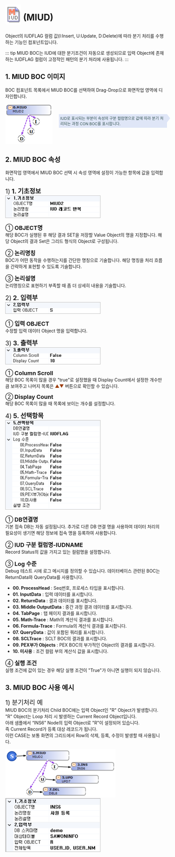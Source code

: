 # <img src="../../.vuepress/public/documentation/service-model/BOC/ControlBOC/MIUD/MIUD.png" style="width:50px;"> <span class="bocIcon">(MIUD)</span> <br/>
Object의 IUDFLAG 컬럼 값(I:Insert, U:Update, D:Delete)에 따라 분기 처리를 수행하는 기능인 컴포넌트입니다.

<!-- Remark -->
::: tip <Badge type="tip" text="Remark" vertical="middle" /> 
MIUD BOC는 IUD에 대한 분기조건이 자동으로 생성되므로 입력 Object에 존재하는 IUDFLAG 컬럼이 고정적인 패턴의 분기 처리에 사용됩니다.
:::
<!-- -->

## 1. MIUD BOC 이미지
BOC 컴포넌트 목록에서 MIUD BOC를 선택하여 Drag-Drop으로 화면작업 영역에 디자인합니다. <br/>
<div class="boc"> 
  <img src="../../.vuepress/public/documentation/service-model/BOC/ControlBOC/MIUD/MiudBoc.png" style="width:150px;"> 
<div style="margin-top: 33px; margin-left: 20px; font-size: 12px;">
<span class="bocEX bocB" style="margin-bottom: 21px;">IUD로 표시되는 부분이 속성의 구분 컬럼명으로 값에 따라 분기 처리되는 과정 CON BOC를 표시합니다.</span></div>
</div>

## 2. MIUD BOC 속성
화면작업 영역에서 MIUD BOC 선택 시 속성 영역에 설정이 가능한 항목에 값을 입력합니다.<br/>

<span class="font20">1)<b> 1. 기초정보</b></span> <br/>
<img src="../../.vuepress/public/documentation/service-model/BOC/ControlBOC/MIUD/MiudProperty(1).png"  class="boxBorder" style="width:300px;"> <br/>

<span class="font18">①<b> OBJECT명 </b></span> <br/>
해당 BOC가 실행된 후 해당 결과 SET을 저장할 Value Object의 명을 지정합니다. 해당 Object의 결과 Set은 그리드 형식의 Object로 구성됩니다.

<span class="font18">②<b> 논리명칭 </b></span> <br/>
BOC가 어떤 동작을 수행하는지를 간단한 명칭으로 기술합니다. 해당 명칭을 처리 흐름을 간략하게 표현할 수 있도록 기술합니다.

<span class="font18">③<b> 논리설명 </b></span> <br/>
논리명칭으로 표현하기 부족할 때 좀 더 상세히 내용을 기술합니다.

<span class="font20">2)<b> 2. 입력부</b></span> <br/>
<img src="../../.vuepress/public/documentation/service-model/BOC/ControlBOC/MPD/MpdProperty(2).png"  class="boxBorder" style="width:300px;"> <br/>

<span class="font18">①</span><b class="font18"> 입력 OBJECT </b> <br/>
수정할 입력 데이터 Object 명을 입력합니다.

<span class="font20">3)<b> 3. 출력부</b></span> <br/>
<img src="../../.vuepress/public/documentation/service-model/BOC/ControlBOC/MPD/MpdProperty(3).png"  class="boxBorder" style="width:300px;"> <br/>

<span class="font18">①<b> Column Scroll </b></span> <br/>
해당 BOC 목록이 많을 경우 "true"로 설정했을 때 Display Count에서 설정한 개수만큼 보여주고 나머지 목록은 <span class="btnR">▲▼</span> 버튼으로 확인할 수 있습니다.

<span class="font18">②<b> Display Count </b></span> <br/>
해당 BOC 목록이 많을 때 목록에 보이는 개수를 설정합니다.

<span class="font20">4)<b> 5. 선택항목</b></span> <br/>
<img src="../../.vuepress/public/documentation/service-model/BOC/ControlBOC/MIUD/MiudProperty(4).png"  class="boxBorder" style="width:300px;"> <br/>

<span class="font18">①</span><b class="font18"> DB연결명 </b> <br/>
기본 접속 DB는 자동 설정됩니다. 추가로 다른 DB 연결 명을 사용하여 데이터 처리의 필요성이 생기면 해당 정보에 접속 명을 등록하여 사용합니다.

<span class="font18">②<b> IUD 구분 컬럼명-IUDNAME</b></span> <br/>
Record Status의 값을 가지고 있는 컬럼명을 설정합니다.

<span class="font18">③<b> Log 수준 </b></span> <br/>
Debug 테스트 시에 로그 메시지를 정의할 수 있습니다. 데이터베이스 관련된 BOC는 ReturnData와 QueryData를 사용합니다.
- <b class="colGray">00. ProcessHead</b> : Seq번호, 프로세스 타입을 표시합니다.
- <b class="colGray">01. InputData</b> : 입력 데이터를 표시합니다.
- <b class="colGray">02. ReturnData</b> : 결과 데이터를 표시합니다.
- <b class="colGray">03. Middle OutputData</b> : 중간 과정 결과 데이터를 표시합니다.
- <b class="colGray">04. TabPage</b> : 탭 페이지 결과를 표시합니다.
- <b class="colGray">05. Math-Trace</b> : Math의 계산식 결과를 표시합니다.
- <b class="colGray">06. Formula-Trace</b> : Formula의 계산식 결과를 표시합니다.
- <b class="colGray">07. QueryData</b> : 값이 포함된 쿼리를 표시합니다.
- <b class="colGray">08. SCLTrace</b> : SCLT BOC의 결과를 표시합니다.
- <b class="colGray">09. PEX부가 Objects</b> : PEX BOC의 부가적인 Object의 결과를 표시합니다.
- <b class="colGray">10. 미사용</b> : 조건 컬럼 부의 계산식 값을 표시합니다.

<span class="font18">④<b> 실행 조건 </b></span> <br/>
실행 조건에 값이 있는 경우 해당 실행 조건이 "True"가 아니면 실행이 되지 않습니다.

## 3. MIUD BOC 사용 예시 
<span class="font20">1) 분기처리 예</span> <br/>
MIUD BOC의 분기처리 Child BOC에는 입력 Object인 "R" Object가 발생합니다.<br/>
"R" Object는 Loop 처리 시 발생하는 Current Record Object입니다.<br/>
아래 샘플에서 “INS6” Node의 입력 Object로 "R"이 설정되어 있습니다.<br/>
즉 Current Record가 등록 대상 레코드가 됩니다.<br/>
이런 CASE는 보통 화면의 그리드에서 Row의 삭제, 등록, 수정이 발생할 때 사용됩니다.<br/>

<img src="../../.vuepress/public/documentation/service-model/BOC/ControlBOC/MIUD/MiudRecord(1).png"  style="width:350px;"> &emsp;&emsp;&emsp;
<img src="../../.vuepress/public/documentation/service-model/BOC/ControlBOC/MIUD/MiudRecord(2).png"  class="boxBorder" style="width:300px;"><br/>

<style type='text/css'>
  .boc 
   { display: inline-flex; }
  .bocEX 
   { display: inline-block; padding: 4.5px; position: relative; width: 100%; color: darkslategray; }
  .bocG
   { background: rgb(195, 255, 195); }
  .bocY
   { background: rgb(255, 255, 193); }
  .bocB
   { background: #DFE6F7; }

  .bocG:after, .bocY:after, .bocP:after, .bocW:after, .bocY2:after, .bocB:after
   { content: ""; border-width: 13px 0 13px 10px; border-style: solid; position: absolute; left: 100%; top: 0;  }
  .bocG:after
   { border-color: transparent transparent transparent rgb(195, 255, 195); }
  .bocY:after
   { border-color: transparent transparent transparent rgb(255, 255, 193); }  
  .bocB:after
   { border-color: transparent transparent transparent #DFE6F7; }  
  .bocIcon
   { position: relative; top: -12px; }

  .spanBtn
   { border: 1px solid #bbb;border-radius: 4px;padding: 3px;background:white; color:dimgrey; }

  .btnR
   { color:#9C3B00; }
  .labelR
   { color:red; font-weight: bold; }
  .spanEx
   { color: #00a4ff; }

  .font20
   { font-size: 20px }
  .font18
   { font-size: 18px }
  .font13
   { font-size: 13px }

  .boxBorder
   { border: 1px solid #bbb;  }
  .boxDiv
   { background: #6a8bad3b;padding:10px;border-radius: 4px; }
</style>